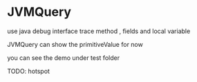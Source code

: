 # JVMQuery
use java debug interface trace method , fields and local variable

JVMQuery can show the primitiveValue for now

you can see the demo under test folder

TODO:
   hotspot 
